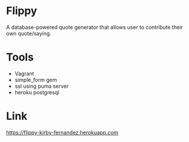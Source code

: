 # Flippy

A database-powered quote generator that allows user to contribute their own quote/saying.

# Tools

- Vagrant
- simple_form gem
- ssl using puma server
- heroku postgresql

# Link

https://flippy-kirby-fernandez.herokuapp.com
